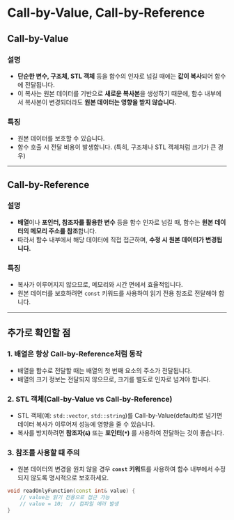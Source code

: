 # Call-by-Value, Call-by-Reference

## Call-by-Value

### 설명
- **단순한 변수, 구조체, STL 객체** 등을 함수의 인자로 넘길 때에는 **값이 복사**되어 함수에 전달됩니다.
- 이 복사는 원본 데이터를 기반으로 **새로운 복사본**을 생성하기 때문에, 함수 내부에서 복사본이 변경되더라도 **원본 데이터는 영향을 받지 않습니다.**

### 특징
- 원본 데이터를 보호할 수 있습니다.
- 함수 호출 시 전달 비용이 발생합니다. (특히, 구조체나 STL 객체처럼 크기가 큰 경우)

---

## Call-by-Reference

### 설명
- **배열**이나 **포인터, 참조자를 활용한 변수** 등을 함수 인자로 넘길 때, 함수는 **원본 데이터의 메모리 주소를 참조**합니다.
- 따라서 함수 내부에서 해당 데이터에 직접 접근하며, **수정 시 원본 데이터가 변경됩니다.**

### 특징
- 복사가 이루어지지 않으므로, 메모리와 시간 면에서 효율적입니다.
- 원본 데이터를 보호하려면 `const` 키워드를 사용하여 읽기 전용 참조로 전달해야 합니다.

---

## 추가로 확인할 점

### 1. 배열은 항상 Call-by-Reference처럼 동작
- 배열을 함수로 전달할 때는 배열의 첫 번째 요소의 주소가 전달됩니다.
- 배열의 크기 정보는 전달되지 않으므로, 크기를 별도로 인자로 넘겨야 합니다.

### 2. STL 객체(Call-by-Value vs Call-by-Reference)
- STL 객체(예: `std::vector`, `std::string`)를 Call-by-Value(default)로 넘기면 데이터 복사가 이루어져 성능에 영향을 줄 수 있습니다.
- 복사를 방지하려면 **참조자(`&`)** 또는 **포인터(`*`)** 를 사용하여 전달하는 것이 좋습니다.

### 3. 참조를 사용할 때 주의
- 원본 데이터의 변경을 원치 않을 경우 **`const` 키워드**를 사용하여 함수 내부에서 수정되지 않도록 명시적으로 보호하세요.

```cpp
void readOnlyFunction(const int& value) {
    // value는 읽기 전용으로 접근 가능
    // value = 10;  // 컴파일 에러 발생
}
```